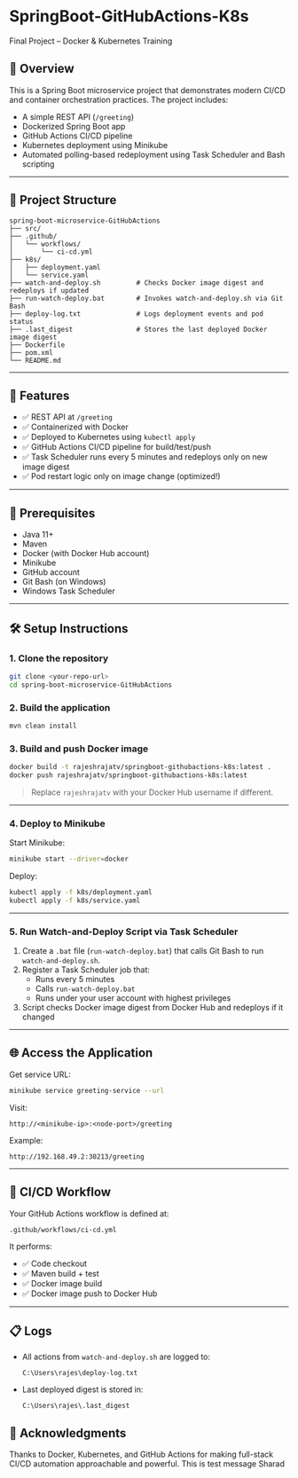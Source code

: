 
# SpringBoot-GitHubActions-K8s
Final Project – Docker & Kubernetes Training

## 🧩 Overview

This is a Spring Boot microservice project that demonstrates modern CI/CD and container orchestration practices. The project includes:

- A simple REST API (`/greeting`)
- Dockerized Spring Boot app
- GitHub Actions CI/CD pipeline
- Kubernetes deployment using Minikube
- Automated polling-based redeployment using Task Scheduler and Bash scripting

---

## 📁 Project Structure

```
spring-boot-microservice-GitHubActions
├── src/
├── .github/
│   └── workflows/
│       └── ci-cd.yml
├── k8s/
│   ├── deployment.yaml
│   └── service.yaml
├── watch-and-deploy.sh         # Checks Docker image digest and redeploys if updated
├── run-watch-deploy.bat        # Invokes watch-and-deploy.sh via Git Bash
├── deploy-log.txt              # Logs deployment events and pod status
├── .last_digest                # Stores the last deployed Docker image digest
├── Dockerfile
├── pom.xml
└── README.md
```

---

## 🚀 Features

- ✅ REST API at `/greeting`
- ✅ Containerized with Docker
- ✅ Deployed to Kubernetes using `kubectl apply`
- ✅ GitHub Actions CI/CD pipeline for build/test/push
- ✅ Task Scheduler runs every 5 minutes and redeploys only on new image digest
- ✅ Pod restart logic only on image change (optimized!)

---

## 🔧 Prerequisites

- Java 11+
- Maven
- Docker (with Docker Hub account)
- Minikube
- GitHub account
- Git Bash (on Windows)
- Windows Task Scheduler

---

## 🛠️ Setup Instructions

### 1. Clone the repository

```bash
git clone <your-repo-url>
cd spring-boot-microservice-GitHubActions
```

### 2. Build the application

```bash
mvn clean install
```

### 3. Build and push Docker image

```bash
docker build -t rajeshrajatv/springboot-githubactions-k8s:latest .
docker push rajeshrajatv/springboot-githubactions-k8s:latest
```

> Replace `rajeshrajatv` with your Docker Hub username if different.

---

### 4. Deploy to Minikube

Start Minikube:

```bash
minikube start --driver=docker
```

Deploy:

```bash
kubectl apply -f k8s/deployment.yaml
kubectl apply -f k8s/service.yaml
```

---

### 5. Run Watch-and-Deploy Script via Task Scheduler

1. Create a `.bat` file (`run-watch-deploy.bat`) that calls Git Bash to run `watch-and-deploy.sh`.
2. Register a Task Scheduler job that:
   - Runs every 5 minutes
   - Calls `run-watch-deploy.bat`
   - Runs under your user account with highest privileges
3. Script checks Docker image digest from Docker Hub and redeploys if it changed

---

## 🌐 Access the Application

Get service URL:

```bash
minikube service greeting-service --url
```

Visit:

```
http://<minikube-ip>:<node-port>/greeting
```

Example:

```
http://192.168.49.2:30213/greeting
```

---

## 🔁 CI/CD Workflow

Your GitHub Actions workflow is defined at:

```
.github/workflows/ci-cd.yml
```

It performs:
- ✅ Code checkout
- ✅ Maven build + test
- ✅ Docker image build
- ✅ Docker image push to Docker Hub

---

## 📋 Logs

- All actions from `watch-and-deploy.sh` are logged to:
  ```
  C:\Users\rajes\deploy-log.txt
  ```
- Last deployed digest is stored in:
  ```
  C:\Users\rajes\.last_digest
  ```
  
## 🙌 Acknowledgments
Thanks to Docker, Kubernetes, and GitHub Actions for making full-stack CI/CD automation approachable and powerful.
This is test message
Sharad